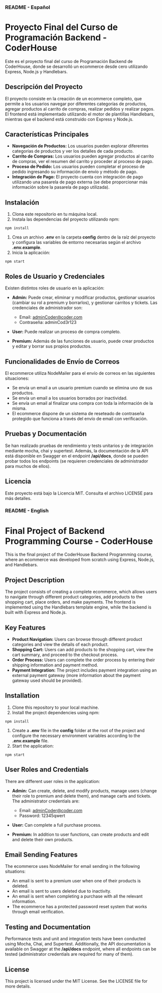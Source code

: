 ### README - Español

# Proyecto Final del Curso de Programación Backend - CoderHouse

Este es el proyecto final del curso de Programación Backend de CoderHouse, donde se desarrolló un ecommerce desde cero utilizando Express, Node.js y Handlebars.

## Descripción del Proyecto

El proyecto consiste en la creación de un ecommerce completo, que permite a los usuarios navegar por diferentes categorías de productos, agregar productos al carrito de compras, realizar pedidos y realizar pagos. El frontend está implementado utilizando el motor de plantillas Handlebars, mientras que el backend está construido con Express y Node.js.

## Características Principales

- **Navegación de Productos:** Los usuarios pueden explorar diferentes categorías de productos y ver los detalles de cada producto.
- **Carrito de Compras:** Los usuarios pueden agregar productos al carrito de compras, ver el resumen del carrito y proceder al proceso de pago.
- **Proceso de Pedido:** Los usuarios pueden completar el proceso de pedido ingresando su información de envío y método de pago.
- **Integración de Pago:** El proyecto cuenta con integración de pago utilizando una pasarela de pago externa (se debe proporcionar más información sobre la pasarela de pago utilizada).

## Instalación

1. Clona este repositorio en tu máquina local.
2. Instala las dependencias del proyecto utilizando npm:

```
npm install
```

1. Crea un archivo **.env** en la carpeta **config** dentro de la raíz del proyecto y configura las variables de entorno necesarias según el archivo **.env.example**.
2. Inicia la aplicación:

```
npm start
```

## Roles de Usuario y Credenciales

Existen distintos roles de usuario en la aplicación:

- **Admin:** Puede crear, eliminar y modificar productos, gestionar usuarios (cambiar su rol a premium y borrarlos), y gestionar carritos y tickets. Las credenciales de administrador son:

  - Email: adminCoder@coder.com
  - Contraseña: adminCod3r123

- **User:** Puede realizar un proceso de compra completo.
- **Premium:** Además de las funciones de usuario, puede crear productos y editar y borrar sus propios productos.

## Funcionalidades de Envío de Correos

El ecommerce utiliza NodeMailer para el envío de correos en las siguientes situaciones:

- Se envía un email a un usuario premium cuando se elimina uno de sus productos.
- Se envía un email a los usuarios borrados por inactividad.
- Se envía un email al finalizar una compra con toda la información de la misma.
- El ecommerce dispone de un sistema de reseteado de contraseña protegido que funciona a través del envío de email con verificación.

## Pruebas y Documentación

Se han realizado pruebas de rendimiento y tests unitarios y de integración mediante mocha, chai y supertest. Además, la documentación de la API está disponible en Swagger en el endpoint **/api/docs**, donde se pueden probar todos los endpoints (se requieren credenciales de administrador para muchos de ellos).

## Licencia

Este proyecto está bajo la Licencia MIT. Consulta el archivo LICENSE para más detalles.

### README - English

# Final Project of Backend Programming Course - CoderHouse

This is the final project of the CoderHouse Backend Programming course, where an ecommerce was developed from scratch using Express, Node.js, and Handlebars.

## Project Description

The project consists of creating a complete ecommerce, which allows users to navigate through different product categories, add products to the shopping cart, place orders, and make payments. The frontend is implemented using the Handlebars template engine, while the backend is built with Express and Node.js.

## Key Features

- **Product Navigation:** Users can browse through different product categories and view the details of each product.
- **Shopping Cart:** Users can add products to the shopping cart, view the cart summary, and proceed to the checkout process.
- **Order Process:** Users can complete the order process by entering their shipping information and payment method.
- **Payment Integration:** The project includes payment integration using an external payment gateway (more information about the payment gateway used should be provided).

## Installation

1. Clone this repository to your local machine.
2. Install the project dependencies using npm:

```
npm install
```

1. Create a **.env** file in the **config** folder at the root of the project and configure the necessary environment variables according to the **.env.example** file.
2. Start the application:

```
npm start
```

## User Roles and Credentials

There are different user roles in the application:

- **Admin:** Can create, delete, and modify products, manage users (change their role to premium and delete them), and manage carts and tickets. The administrator credentials are:

  - Email: adminCoder@coder.com
  - Password: 12345qwert

- **User:** Can complete a full purchase process.
- **Premium:** In addition to user functions, can create products and edit and delete their own products.

## Email Sending Features

The ecommerce uses NodeMailer for email sending in the following situations:

- An email is sent to a premium user when one of their products is deleted.
- An email is sent to users deleted due to inactivity.
- An email is sent when completing a purchase with all the relevant information.
- The ecommerce has a protected password reset system that works through email verification.

## Testing and Documentation

Performance tests and unit and integration tests have been conducted using Mocha, Chai, and Supertest. Additionally, the API documentation is available on Swagger at the **/api/docs** endpoint, where all endpoints can be tested (administrator credentials are required for many of them).

## License

This project is licensed under the MIT License. See the LICENSE file for more details.
